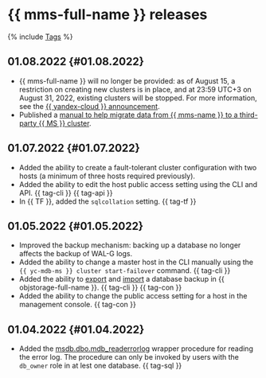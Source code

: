 # {{ mms-full-name }} releases

{% include [Tags](../_includes/mdb/release-notes-tags.md) %}

## 01.08.2022 {#01.08.2022}

* {{ mms-full-name }} will no longer be provided: as of August 15, a restriction on creating new clusters is in place, and at 23:59 UTC+3 on August 31, 2022, existing clusters will be stopped. For more information, see the [{{ yandex-cloud }} announcement](https://cloud.yandex.ru/blog/posts/2022/07/microsoft-suspension).
* Published a [manual to help migrate data from {{ mms-name }} to a third-party {{ MS }} cluster](tutorials/outbound-migration.md).

## 01.07.2022 {#01.07.2022}

* Added the ability to create a fault-tolerant cluster configuration with two hosts (a minimum of three hosts required previously).
* Added the ability to edit the host public access setting using the CLI and API. {{ tag-cli }} {{ tag-api }}
* In {{ TF }}, added the `sqlcollation` setting. {{ tag-tf }}

## 01.05.2022 {#01.05.2022}

* Improved the backup mechanism: backing up a database no longer affects the backup of WAL-G logs.
* Added the ability to change a master host in the CLI manually using the `{{ yc-mdb-ms }} cluster start-failover` command. {{ tag-cli }}
* Added the ability to [export](operations/cluster-backups.md#objstorage-export) and [import](operations/cluster-backups.md#objstorage-import) a database backup in {{ objstorage-full-name }}. {{ tag-cli }} {{ tag-con }}
* Added the ability to change the public access setting for a host in the management console. {{ tag-con }}

## 01.04.2022 {#01.04.2022}

* Added the [msdb.dbo.mdb_readerrorlog](https://www.sqlshack.com/read-sql-server-error-logs-using-the-xp_readerrorlog-command/) wrapper procedure for reading the error log. The procedure can only be invoked by users with the `db_owner` role in at lest one database. {{ tag-sql }}
